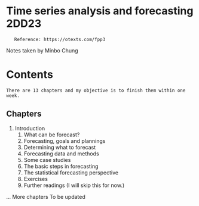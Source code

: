 # Time series analysis and forecasting 2DD23
 ```
    Reference: https://otexts.com/fpp3
 ```
 Notes taken by Minbo Chung

# Contents
```
There are 13 chapters and my objective is to finish them within one week.
```

## Chapters
1. Introduction
   1. What can be forecast?
   2. Forecasting, goals and plannings
   3. Determining what to forecast
   4. Forecasting data and methods
   5. Some case studies
   6. The basic steps in forecasting
   7. The statistical forecasting perspective
   8. Exercises
   9. Further readings (I will skip this for now.)

... More chapters To be updated